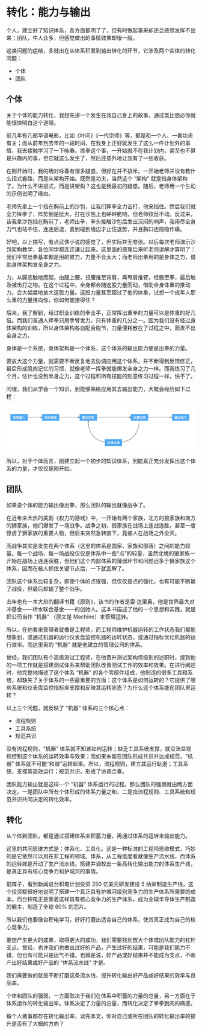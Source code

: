 

# 转化：能力与输出

个人，建立好了知识体系，各方面都明了了，但有时做起事来却还会感觉发挥不出来；团队，牛人众多，但感觉做出的事情效果却很一般。

这类问题的症结，多就出在从体系积累到输出转化的环节，它涉及两个实体的转化问题：

- 个体
- 团队

## 个体

关于个体的能力转化，我想先讲一个发生在我自己身上的故事，通过类比想必你就能很快明白这个道理。

前几年有几部华语电影，比如《叶问》《一代宗师》等，都是和一个人、一套功夫有关；而从前年到去年的一段时间，在我身上正好就发生了这么一件计划外的事情，我去接触学习了一下咏春。练拳这个事，一开始就不在我计划内，甚至也不算是兴趣内的事，但它就这么发生了，然后还意外地让我有了一些收获。

在刚开始时，我的确对咏春有很多疑惑，但好在并不排斥。一开始老师并没有教什么招式套路，而是从架构开始。既然是功夫，当然这个 “架构” 就是指身体架构了。为什么不讲招式，而是讲架构？这也是我最初的疑惑。随后，老师用一个生动的示例说明了缘由。

老师先拿上一个挡在胸前上的沙包，让我们挥拳全力击打，他来挡住。然后我们就全力挥拳了，阵势倒是挺大，打在沙包上也砰砰脆响，但老师纹丝不动。反过来，该我拿沙包挡在胸前了，老师出拳，拳头接触沙包后发出沉闷的响声，我用尽全身力气也站不住，连连后退，直到碰到墙边才止住退势，并且胸口还隐隐作痛。

好吧，以上描写，有点武侠小说的感觉了，但实际并无夸张。以后每次老师演示沙包架构教学，各位同学都连连谦让起来。这里面的原理后来听老师讲解才算明了：我们平常出拳基本都是用的臂力，力量不会太大；而老师出拳用的是身体之力，借助身体架构发全身之力。

力，从脚底触地而起，由腿上腰，扭腰推至背肩，再甩肩推臂，经腕至拳，最后触及被击打之物。在这个过程中，全身都会随这股力量而动，借助全身体重的推动力，会大幅度地放大这股力量。这股力量甚至超过了他的体重，试想一个成年人那么重的力量推向你，你如何能接得住？

后来，我了解到，经过职业训练的拳击手，正常挥出重拳的力量可以是体重的好几倍。而我们普通人挥拳只用手臂发力，只有体重的几分之一。因为我们没有经过身体架构的训练，所以身体架构各自配合脱节，力量便耗散在了过程之中，而发不出全身之力。

身体是一个系统，身体架构是一个体系，这个体系的输出能力便是出拳的力量。

要放大这个力量，就需要不断反复地去协调应用这个体系，并不断得到反馈修正，最后形成肌肉记忆的习惯，就像老师一挥拳就能爆发全身之力一样。而我练习了几个月，估计也没到半身之力，这个过程和所有技能的刻意练习过程一样，快不了。

同理，我们从学会一个知识，到能够熟练应用其去输出能力，大概会经历如下过程：

![9-01](assets/9-01.png)



所以，对于个体而言，刚建立起一个初步的知识体系，到能真正充分发挥出这个体系的力量，才仅仅是刚开始。

## 团队

如果说个体的能力输出像出拳，那么团队的输出就像战争了。

在近年来大热的美剧《权力的游戏》中，一开始有两个家族，北方的狼家族和南方的狮家族，他们爆发了一场战争。战争之初，狼家族在战场上连战连胜，甚至一度俘虏了狮家族的重要人物，但后来突然急转直下，竟被人在战场之外全灭。

而战争其实是发生在两个体系（这里的体系是国家、家族和部落）之间的能力较量。每一个战场、每一场战役仅仅是体系中一些“点”的较量，虽然北境的狼家族一开始在战场上连连获胜，但他们这个内部体系的薄弱环节和问题远多于狮家族这个体系，因而在被人抓住关键节点后，一下就瓦解了。

团队这个体系比较复杂，即使个体的点很强，但仅仅是点的强化，也有可能不断赢了战役，但最后却输了整个战争。

去年也有一本大热的翻译书籍《原则》，该书的作者是雷·达里奥，他是世界最大对冲基金——桥水联合基金——的创始人。这本书描述了他的一个思想和实践，就是把公司当作 “机器” （原文是 Machine）来管理运转。

所以，在他看来管理者就像是工程师，而工程师维护机器运转的工作状态我们都能想象到，或通过机器的运行仪表盘监控机器的运转状态，或通过指标优化机器的运行效率。而达里奥的 “机器” 就是他建立的管理公司的体系。

曾经，我们团队有个高级测试工程师，在他晋升测试架构师级别的述职时，提到他的一项工作就是搭建测试体系来帮助团队改善测试工作的效率和效果。在进行阐述时，他完整地描述了这个体系 “机器” 的各个零部件组成，他制造的很多工具和系统，却缺失了关于体系的一些最重要的方面：这个体系是如何运转的？它提供了哪些系统和仪表盘监控指标来支撑和反映其运转状态？为什么这个体系能在团队里运转？

以上三个问题，就反映了 “机器” 体系的三个核心点：

- 流程规则
- 工具系统
- 规范共识

没有流程规则，“机器” 体系就不知该如何运转；缺乏工具系统支撑，就没法监视和控制这个体系的运转效率与效果；而如果未能在团队形成共识并达成规范，“机器” 体系就不可能“和谐”运转起来。所以，流程规则，建立其运行轨道；工具系统，支撑其高效运行；规范共识，形成了协调合奏。

团队能力输出就是这样一个 “机器” 体系运行的过程。那么团队的强弱就由两方面决定，一是团队中所有个体形成的体系力量之和，二是由流程规则、工具系统和规范共识共同决定的转化效率。

## 转化

从个体到团队，都是通过搭建体系来积蓄力量，再通过体系的运转来输出能力。

这里的共同思维方式是：体系化、工具化。这是一种标准的工程师思维模式，巧妙的是它依然可以用在非工程的领域。体系，从工程维度看就像生产流水线，而体系的运转就是开动了生产流水线。搭建并调校出一条高转化输出能力的体系生产线，是真正具有核心竞争力和护城河的事情。

前阵子，看到新闻说台积电计划投资 250 亿美元研发建设 5 纳米制造生产线，这个投资额很好地说明了搭建一个真正具有护城河级别竞争力的生产体系所需要的成本。而台积电正是靠着这样具有核心竞争力的生产体系，成为全球半导体生产制造的霸主，制造了全球 60% 的芯片。

所以我们也要像台积电学习，好好打磨出适合自己的体系，使其真正成为自己的核心竞争力。

要想产生更大的成果，取得更大的成功，我们需要找到放大个体或团队能力的杠杆支点。曾经，也许我们也做出过好的产品，产生过好的结果，可能是我们能力不错，但也有可能只是运气不错。也就是说，好产品或好结果并不能成为支点，不断产出好结果或好产品的 “体系流水线” 才是。

我们需要做的就是不断打磨这条流水线，提升转化输出好产品或好结果的效率与良品率。

个体和团队的强弱，一方面取决于我们在体系中积蓄的力量的总量，另一方面在于体系运作的转化输出率。体系决定了力量的总量，而转化决定了拳拳到肉的痛感。

每个人做事都存在转化输出率，读完本文，你对自己或所在团队的转化输出率的提升是否有了大概的方向？







































